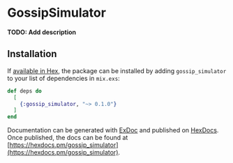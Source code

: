 # GossipSimulator

**TODO: Add description**

## Installation

If [available in Hex](https://hex.pm/docs/publish), the package can be installed
by adding `gossip_simulator` to your list of dependencies in `mix.exs`:

```elixir
def deps do
  [
    {:gossip_simulator, "~> 0.1.0"}
  ]
end
```

Documentation can be generated with [ExDoc](https://github.com/elixir-lang/ex_doc)
and published on [HexDocs](https://hexdocs.pm). Once published, the docs can
be found at [https://hexdocs.pm/gossip_simulator](https://hexdocs.pm/gossip_simulator).

